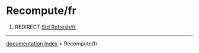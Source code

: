 # Recompute/fr
1.  REDIRECT [Std Refresh/fr](Std_Refresh/fr.md)

---
[documentation index](../README.md) > Recompute/fr
